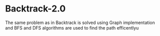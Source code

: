 # Backtrack-2.0
The same problem as in Backtrack is solved using Graph implementation and BFS and DFS algorithms are used to find the path efficentlyu
